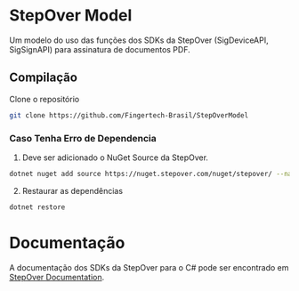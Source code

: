 # StepOver Model
Um modelo do uso das funções dos SDKs da StepOver (SigDeviceAPI, SigSignAPI) para assinatura de documentos PDF.

## Compilação
Clone o repositório
```bash
git clone https://github.com/Fingertech-Brasil/StepOverModel
```

### Caso Tenha Erro de Dependencia

1. Deve ser adicionado o NuGet Source da StepOver.
```bash
dotnet nuget add source https://nuget.stepover.com/nuget/stepover/ --name StepOver
```
2. Restaurar as dependências
```bash
dotnet restore
```

# Documentação
A documentação dos SDKs da StepOver para o C# pode ser encontrado em [StepOver Documentation](https://www.stepoverinfo.net/dotnetDocu/api/Sig.DeviceAPI.Driver.html).